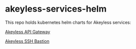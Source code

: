 # akeyless-services-helm

This repo holds kubernetes helm charts for Akeyless services:

[Akeyless API Gateway](https://github.com/akeylesslabs/akeyless-services-helm/tree/main/akeyless-services)

[Akeyless SSH Bastion](https://github.com/akeylesslabs/akeyless-services-helm/tree/main/akeyless-ssh-bastion)
